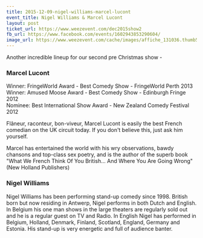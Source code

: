 ```yaml
---
title: 2015-12-09-nigel-williams-marcel-lucont
event_title: Nigel Williams & Marcel Lucont
layout: post
ticket_url: https://www.weezevent.com/dec2015show2
fb_url: https://www.facebook.com/events/1602943853290604/
image_url: https://www.weezevent.com/cache/images/affiche_131036.thumb53700.1441987461.jpg
---
```


Another incredible lineup for our second pre Christmas show -

### Marcel Lucont
Winner: FringeWorld Award - Best Comedy Show - FringeWorld Perth 2013  
Winner: Amused Moose Award - Best Comedy Show - Edinburgh Fringe 2012  
Nominee: Best International Show Award - New Zealand Comedy Festival 2012

Flâneur, raconteur, bon-viveur, Marcel Lucont is easily the best French comedian on the UK circuit today. If you don't believe this, just ask him yourself.

Marcel has entertained the world with his wry observations, bawdy chansons and top-class sex poetry, and is the author of the superb book "What We French Think Of You British... And Where You Are Going Wrong" (New Holland Publishers)

### Nigel Williams
Nigel Williams has been performing stand-up comedy since 1998. British born but now residing in Antwerp, Nigel performs in both Dutch and English. In Belgium his one man shows in the large theaters are regularly sold out and he is a regular guest on TV and Radio. In English Nigel has performed in Belgium, Holland, Denmark, Finland, Scotland, England, Germany and Estonia. His stand-up is very energetic and full of audience banter.